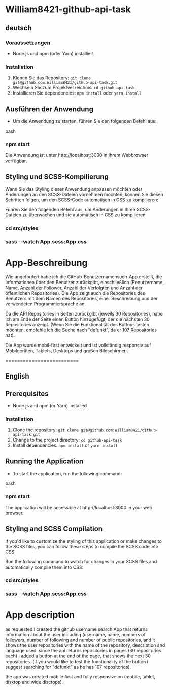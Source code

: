 # William8421-github-api-task

## deutsch

### Voraussetzungen

- Node.js und npm (oder Yarn) installiert

### Installation

1. Klonen Sie das Repository: `git clone git@github.com:William8421/github-api-task.git`
2. Wechseln Sie zum Projektverzeichnis: `cd github-api-task`
3. Installieren Sie dependencies: `npm install` oder `yarn install`

## Ausführen der Anwendung

- Um die Anwendung zu starten, führen Sie den folgenden Befehl aus:

bash
### npm start

Die Anwendung ist unter http://localhost:3000 in Ihrem Webbrowser verfügbar.

## Styling und SCSS-Kompilierung
Wenn Sie das Styling dieser Anwendung anpassen möchten oder Änderungen an den SCSS-Dateien vornehmen möchten,
können Sie diesen Schritten folgen, um den SCSS-Code automatisch in CSS zu kompilieren:

Führen Sie den folgenden Befehl aus, um Änderungen in Ihren SCSS-Dateien zu überwachen und sie automatisch in CSS zu kompilieren:

### cd src/styles
### sass --watch App.scss:App.css

# App-Beschreibung

Wie angefordert habe ich die GitHub-Benutzernamensuch-App erstellt, die Informationen über den Benutzer zurückgibt, einschließlich (Benutzername, Name, Anzahl der Follower, Anzahl der Verfolgten und Anzahl der öffentlichen Repositories). Die App zeigt auch die Repositories des Benutzers mit dem Namen des Repositories, einer Beschreibung und der verwendeten Programmiersprache an.

Da die API Repositories in Seiten zurückgibt (jeweils 30 Repositories), habe ich am Ende der Seite einen Button hinzugefügt, der die nächsten 30 Repositories anzeigt. (Wenn Sie die Funktionalität des Buttons testen möchten, empfehle ich die Suche nach "defunkt", da er 107 Repositories hat).

Die App wurde mobil-first entwickelt und ist vollständig responsiv auf Mobilgeräten, Tablets, Desktops und großen Bildschirmen.

=========================

## English

## Prerequisites

- Node.js and npm (or Yarn) installed

### Installation

1. Clone the repository: `git clone git@github.com:William8421/github-api-task.git`
2. Change to the project directory: `cd github-api-task`
3. Install dependencies: `npm install` or `yarn install`

## Running the Application

- To start the application, run the following command:

bash
### npm start

The application will be accessible at http://localhost:3000 in your web browser.

## Styling and SCSS Compilation
If you'd like to customize the styling of this application or make changes to the SCSS files,
you can follow these steps to compile the SCSS code into CSS:

Run the following command to watch for changes in your SCSS files and automatically compile them into CSS:
### cd src/styles
### sass --watch App.scss:App.css

# App description
as requested I created the github username search App that returns information about the user including (username, name, numbers of followers, number of following and number of public repositories, and it shows the user repositories with  the name of the repository, description and language used.
since the api returns repositories in pages (30 repositories each) I added a button at the end of the page, that shows the next 30 repositories.
(if you would like to test the functionality of the button i suggest searching for "defunkt" as he has 107  repositories).

the app was created mobile first and fully responsive on (mobile, tablet,  disktop and wide disctops).